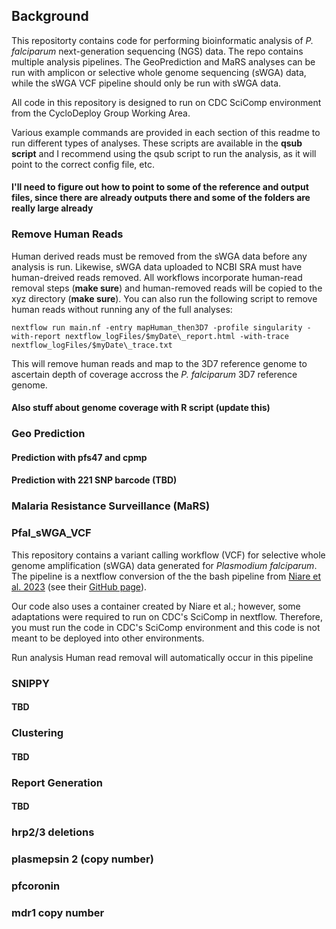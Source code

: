## Background

This repositorty contains code for performing bioinformatic analysis of *P. falciparum* next-generation sequencing (NGS) data. The repo contains multiple analysis pipelines. The GeoPrediction and MaRS analyses can be run with amplicon or selective whole genome sequencing (sWGA) data, while the sWGA VCF pipeline should only be run with sWGA data. 

All code in this repository is designed to run on CDC SciComp environment from the CycloDeploy Group Working Area.

Various example commands are provided in each section of this readme to run different types of analyses. These scripts are available in the __qsub script__ and I recommend using the qsub script to run the analysis, as it will point to the correct config file, etc. 

#### I'll need to figure out how to point to some of the reference and output files, since there are already outputs there and some of the folders are really large already

### Remove Human Reads

Human derived reads must be removed from the sWGA data before any analysis is run. Likewise, sWGA data uploaded to NCBI SRA must have human-dreived reads removed. All workflows incorporate human-read removal steps (__make sure__) and human-removed reads will be copied to the xyz directory (__make sure__). You can also run the following script to remove human reads without running any of the full analyses:

`nextflow run main.nf -entry mapHuman_then3D7 -profile singularity -with-report nextflow_logFiles/$myDate\_report.html -with-trace nextflow_logFiles/$myDate\_trace.txt`

This will remove human reads and map to the 3D7 reference genome to ascertain depth of coverage accross the *P. falciparum* 3D7 reference genome.
#### Also stuff about genome coverage with R script (update this)

### Geo Prediction

#### Prediction with pfs47 and cpmp

#### Prediction with 221 SNP barcode (TBD)

### Malaria Resistance Surveillance (MaRS)

### Pfal_sWGA_VCF

This repository contains a variant calling workflow (VCF) for selective whole genome amplification (sWGA) data generated for *Plasmodium falciparum*. The pipeline is a nextflow conversion of the the bash pipeline from [Niare et al. 2023](https://link.springer.com/article/10.1186/s12936-023-04632-0) (see their [GitHub page](https://github.com/Karaniare/Optimized_GATK4_pipeline/tree/main)). 

Our code also uses a container created by Niare et al.; however, some adaptations were required to run on CDC's SciComp in nextflow. Therefore, you must run the code in CDC's SciComp environment and this code is not meant to be deployed into other environments. 

Run analysis
    Human read removal will automatically occur in this pipeline

### SNIPPY

#### TBD

### Clustering

#### TBD

### Report Generation

#### TBD

### hrp2/3 deletions

### plasmepsin 2 (copy number)

### pfcoronin

### mdr1 copy number



